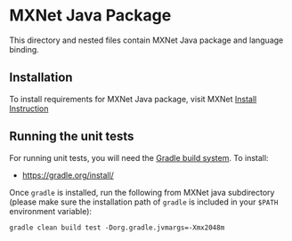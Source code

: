 <!--- Licensed to the Apache Software Foundation (ASF) under one -->
<!--- or more contributor license agreements.  See the NOTICE file -->
<!--- distributed with this work for additional information -->
<!--- regarding copyright ownership.  The ASF licenses this file -->
<!--- to you under the Apache License, Version 2.0 (the -->
<!--- "License"); you may not use this file except in compliance -->
<!--- with the License.  You may obtain a copy of the License at -->

<!---   http://www.apache.org/licenses/LICENSE-2.0 -->

<!--- Unless required by applicable law or agreed to in writing, -->
<!--- software distributed under the License is distributed on an -->
<!--- "AS IS" BASIS, WITHOUT WARRANTIES OR CONDITIONS OF ANY -->
<!--- KIND, either express or implied.  See the License for the -->
<!--- specific language governing permissions and limitations -->
<!--- under the License. -->

MXNet Java Package
====================
This directory and nested files contain MXNet Java package and language binding.

## Installation
To install requirements for MXNet Java package, visit MXNet [Install Instruction](https://mxnet.apache.org/get_started)

## Running the unit tests
For running unit tests, you will need the [Gradle build system](https://gradle.org/). To install:
 * https://gradle.org/install/

Once ```gradle``` is installed, run the following from MXNet java subdirectory (please make sure the installation path of ```gradle``` is included in your ```$PATH``` environment variable):
```
gradle clean build test -Dorg.gradle.jvmargs=-Xmx2048m
```
